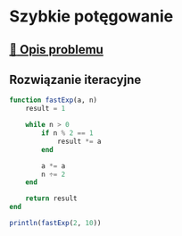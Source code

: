 # Szybkie potęgowanie

## [:link: Opis problemu](../../../../algorithms/numerical-methods/fast-exp.md)

## Rozwiązanie iteracyjne

```julia linenums="1"
function fastExp(a, n)
    result = 1

    while n > 0
        if n % 2 == 1
            result *= a
        end

        a *= a
        n ÷= 2
    end

    return result
end

println(fastExp(2, 10))
```
